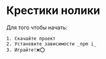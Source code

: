 # Крестики нолики

Для того чтобы начать:
```
1. Скачайте проект
2. Установите зависимости _npm i_
3. Играйте!❌⭕️
```
